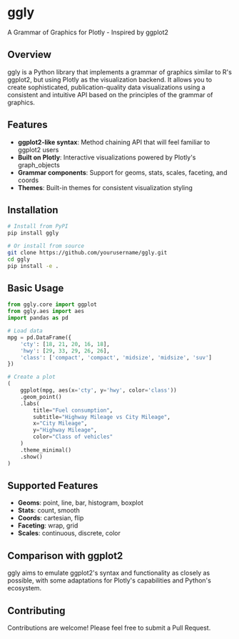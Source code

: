 # ggly

A Grammar of Graphics for Plotly - Inspired by ggplot2

## Overview

ggly is a Python library that implements a grammar of graphics similar to R's ggplot2, but using Plotly as the visualization backend. It allows you to create sophisticated, publication-quality data visualizations using a consistent and intuitive API based on the principles of the grammar of graphics.

## Features

- **ggplot2-like syntax**: Method chaining API that will feel familiar to ggplot2 users
- **Built on Plotly**: Interactive visualizations powered by Plotly's graph_objects
- **Grammar components**: Support for geoms, stats, scales, faceting, and coords
- **Themes**: Built-in themes for consistent visualization styling

## Installation

```bash
# Install from PyPI
pip install ggly

# Or install from source
git clone https://github.com/yourusername/ggly.git
cd ggly
pip install -e .
```

## Basic Usage

```python
from ggly.core import ggplot
from ggly.aes import aes
import pandas as pd

# Load data
mpg = pd.DataFrame({
    'cty': [18, 21, 20, 16, 18],
    'hwy': [29, 33, 29, 26, 26],
    'class': ['compact', 'compact', 'midsize', 'midsize', 'suv']
})

# Create a plot
(
    ggplot(mpg, aes(x='cty', y='hwy', color='class'))
    .geom_point()
    .labs(
        title="Fuel consumption",
        subtitle="Highway Mileage vs City Mileage",
        x="City Mileage",
        y="Highway Mileage",
        color="Class of vehicles"
    )
    .theme_minimal()
    .show()
)
```

## Supported Features

- **Geoms**: point, line, bar, histogram, boxplot
- **Stats**: count, smooth
- **Coords**: cartesian, flip
- **Faceting**: wrap, grid
- **Scales**: continuous, discrete, color

## Comparison with ggplot2

ggly aims to emulate ggplot2's syntax and functionality as closely as possible, with some adaptations for Plotly's capabilities and Python's ecosystem.

## Contributing

Contributions are welcome! Please feel free to submit a Pull Request.
